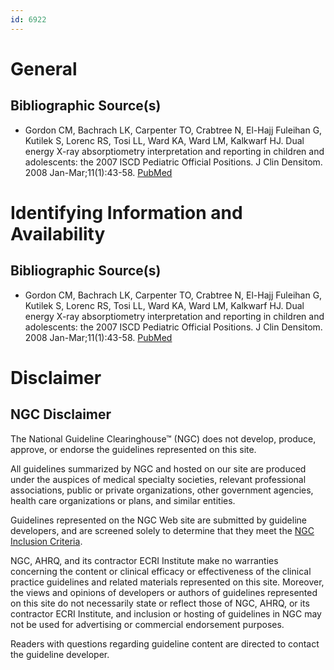 ```yaml
---
id: 6922
---
```


# General

## Bibliographic Source(s)

- Gordon CM, Bachrach LK, Carpenter TO, Crabtree N, El-Hajj Fuleihan G, Kutilek S, Lorenc RS, Tosi LL, Ward KA, Ward LM, Kalkwarf HJ. Dual energy X-ray absorptiometry interpretation and reporting in children and adolescents: the 2007 ISCD Pediatric Official Positions. J Clin Densitom. 2008 Jan-Mar;11(1):43-58. [ PubMed ](http://www.ncbi.nlm.nih.gov/entrez/query.fcgi?cmd=Retrieve&db=pubmed&dopt=Abstract&list_uids=18442752)

# Identifying Information and Availability

## Bibliographic Source(s)

- Gordon CM, Bachrach LK, Carpenter TO, Crabtree N, El-Hajj Fuleihan G, Kutilek S, Lorenc RS, Tosi LL, Ward KA, Ward LM, Kalkwarf HJ. Dual energy X-ray absorptiometry interpretation and reporting in children and adolescents: the 2007 ISCD Pediatric Official Positions. J Clin Densitom. 2008 Jan-Mar;11(1):43-58. [ PubMed ](http://www.ncbi.nlm.nih.gov/entrez/query.fcgi?cmd=Retrieve&db=pubmed&dopt=Abstract&list_uids=18442752)

# Disclaimer

## NGC Disclaimer

The National Guideline Clearinghouse™ (NGC) does not develop, produce, approve, or endorse the guidelines represented on this site.

All guidelines summarized by NGC and hosted on our site are produced under the auspices of medical specialty societies, relevant professional associations, public or private organizations, other government agencies, health care organizations or plans, and similar entities.

Guidelines represented on the NGC Web site are submitted by guideline developers, and are screened solely to determine that they meet the [NGC Inclusion Criteria](/help-and-about/summaries/inclusion-criteria).

NGC, AHRQ, and its contractor ECRI Institute make no warranties concerning the content or clinical efficacy or effectiveness of the clinical practice guidelines and related materials represented on this site. Moreover, the views and opinions of developers or authors of guidelines represented on this site do not necessarily state or reflect those of NGC, AHRQ, or its contractor ECRI Institute, and inclusion or hosting of guidelines in NGC may not be used for advertising or commercial endorsement purposes.

Readers with questions regarding guideline content are directed to contact the guideline developer.

